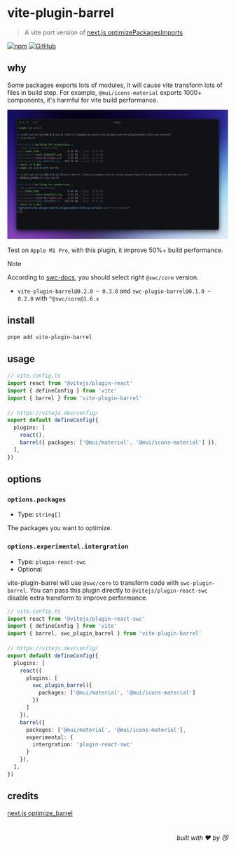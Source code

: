 # vite-plugin-barrel
> A vite port version of [next.js optimizePackagesImports](https://nextjs.org/docs/app/api-reference/next-config-js/optimizePackageImports)

[![npm](https://img.shields.io/npm/v/vite-plugin-barrel)](https://github.com/JiangWeixian/vite-plugin-template) [![GitHub](https://img.shields.io/npm/l/vite-plugin-barrel)](https://github.com/JiangWeixian/vite-plugin-template)

## why

Some packages exports lots of modules, it will cause vite transform lots of files in build step. For example, `@mui/icons-material` exports 1000+ components, it's harmful for vite build performance.

![benchmark](https://github.com/JiangWeixian/repo-images/blob/master/barrel/barrel.png?raw=true)

Test on `Apple M1 Pro`, with this plugin, it improve 50%+ build performance.

> [!NOTE]  
> According to [swc-docs](https://swc.rs/docs/plugin/selecting-swc-core), you should select right `@swc/core` version.
> - `vite-plugin-barrel@0.2.0 ~ 0.3.0` and `swc-plugin-barrel@0.1.0 ~ 0.2.0` with `^@swc/core@1.6.x`

## install

```console
pnpm add vite-plugin-barrel
```

## usage

```ts
// vite.config.ts
import react from '@vitejs/plugin-react'
import { defineConfig } from 'vite'
import { barrel } from 'vite-plugin-barrel'

// https://vitejs.dev/config/
export default defineConfig({
  plugins: [
    react(),
    barrel({ packages: ['@mui/material', '@mui/icons-material'] }),
  ],
})
```

## options

### `options.packages`

- Type: `string[]`

The packages you want to optimize.

### `options.experimental.intergration`

- Type: `plugin-react-swc`
- Optional

vite-plugin-barrel will use `@swc/core` to transform code with `swc-plugin-barrel`. You can pass this plugin directly to `@vitejs/plugin-react-swc` disable extra transform to improve performance.

```ts
// vite.config.ts
import react from '@vitejs/plugin-react-swc'
import { defineConfig } from 'vite'
import { barrel, swc_plugin_barrel } from 'vite-plugin-barrel'

// https://vitejs.dev/config/
export default defineConfig({
  plugins: [
    react({
      plugins: [
        swc_plugin_barrel({
          packages: ['@mui/material', '@mui/icons-material']
        })
      ]
    }),
    barrel({
      packages: ['@mui/material', '@mui/icons-material'],
      experimental: {
        intergration: 'plugin-react-swc'
      }
    }),
  ],
})
```

## credits

[next.js optimize_barrel](https://nextjs.org/docs/app/api-reference/next-config-js/optimizePackageImports)

#
<div align='right'>

*built with ❤️ by 😼*

</div>
